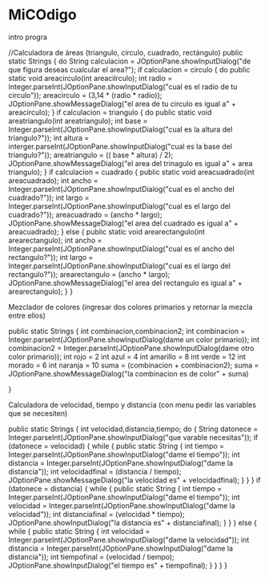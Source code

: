 # MiCOdigo
intro progra

//Calculadora de áreas (triangulo, circulo, cuadrado, rectángulo)
public static Strings {
    do 
String calculacion = JOptionPane.showInputDialog("de que figura deseas cualcular el area?");
 if calculacion = circulo {
    do
    public static void areacirculo(int areacilrculo);
    int radio = Integer.parseInt(JOptionPane.showInputDialog("cual es el radio de tu circulo"));
    areacirculo = (3,14 * (radio * radio));
    JOptionPane.showMessageDialog("el area de tu circulo es igual a" + areacirculo);
 }
if calculacion = triangulo {
    do
    public static void areatriangulo(int areatriangulo);
    int base = Integer.parseInt(JOptionPane.showInputDialog("cual es la altura del triangulo?"));
    int altura = interger.parseInt(JOptionPane.showInputDialog("cual es la base del triangulo?"));
    areatriangulo = (( base * altura) / 2);
    JOptionPane.showMessageDialog("el area del trinagulo es igual a" + area triangulo);
}
if calculacion = cuadrado {
    public static void areacuadrado(int areacuadrado);
    int ancho = Integer.parseInt(JOptionPane.showInputDialog("cual es el ancho del cuadrado?"));
    int largo = Integer.parseInt(JOptionPane.showInputDialog("cual es el largo del cuadrado?"));
    areacuadrado = (ancho * largo);
    JOptionPane.showMessageDialog("el area del cuadrado es igual a" + areacuadrado);
}
else {
    public static void arearectangulo(int arearectangulo);
     int ancho = Integer.parseInt(JOptionPane.showInputDialog("cual es el ancho del rectangulo?"));
    int largo = Integer.parseInt(JOptionPane.showInputDialog("cual es el largo del rectangulo?"));
    arearectangulo = (ancho * largo);
    JOptionPane.showMessageDialog("el area del rectangulo es igual a" + arearectangulo);
}
}

Mezclador de colores (ingresar dos colores primarios y retornar la mezcla entre ellos)

public static Strings {
    int combinacion,combinacion2;
    int combinacion = Integer.parseInt(JOptionPane.showInputDialog(dame un color primario));
    int combinacion2 = Integer.parseInt(JOptionPane.showInputDialog(dame otro color primario));
    int rojo = 2
    int azul = 4
    int amarillo = 8
    int verde = 12
    int morado = 6
    int naranja = 10
    suma = (combinacion + combinacion2);
    suma = 
    JOptionPane.showMessageDialog("la combinacion es de color" + suma)

}

Calculadora de velocidad, tiempo y distancia (con menu pedir las variables que se necesiten)

public static Strings {
    int velocidad,distancia,tiempo;
    do {
        String datonece = Integer.parseInt(JOptionPane.showInputDialog("que varable necesitas"));
        if (datonece = velocidad) {
        while {
            public static String {
            int tiempo = Integer.parseInt(JOptionPane.showInputDialog("dame el tiempo"));
            int distancia = Integer.parseInt(JOptionPane.showInputDialog("dame la distancia"));
            int velocidadfinal = (distancia / tiempo);
            JOptionPane.showMessageDialog("la velocidad es" + velocidadfinal);
        }
        }
        }
        if (datonece = distancia) {
            while {
                public static String {
                    int tiempo = Integer.parseInt(JOptionPane.showInputDialog("dame el tiempo"));
                    int velocidad = Integer.parseInt(JOptionPane.showInputDialog("dame la velocidad"));
                    int distanciafinal = (velocidad * tiempo);
                    JOptionPane.showInputDialog("la distancia es" + distanciafinal);
                }
            }
        }
        else {
            while {
                public static String {
                    int velocidad = Integer.parseInt(JOptionPane.showInputDialog("dame la velocidad"));
                    int distancia = Integer.parseInt(JOptionPane.showInputDialog("dame la distancia"));
                    int tiempofinal = (velocidad / tiempo);
                    JOptionPane.showInputDialog("el tiempo es" + tiempofinal);
                }
            }
        }
    }
